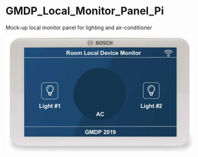 # GMDP_Local_Monitor_Panel_Pi

Mock-up local monitor panel for lighting and air-conditioner

![alt text](Bosch_Control_Panel_Cropped_1.jpg "Effect Display")
